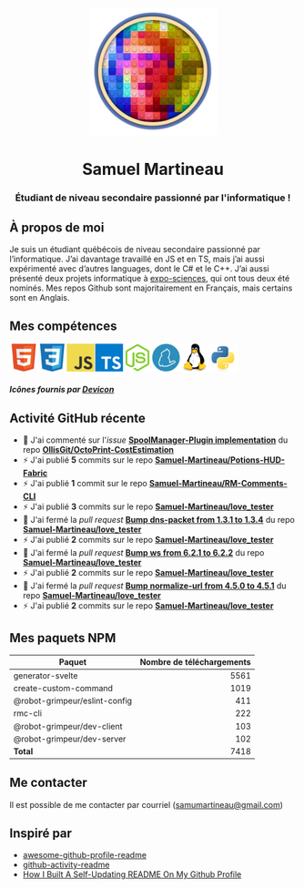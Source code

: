 <div align="middle">
  <img height="225" alt="avatar" src="https://raw.githubusercontent.com/Samuel-Martineau/Samuel-Martineau/master/avatar.png">
  <h1>Samuel Martineau</h1>
  <h3>Étudiant de niveau secondaire passionné par l'informatique !</h3>
</div>

## À propos de moi

Je suis un étudiant québécois de niveau secondaire passionné par l’informatique. J’ai davantage travaillé en JS et en TS, mais j’ai aussi expérimenté avec d’autres languages, dont le C# et le C++. J’ai aussi présenté deux projets informatique à [expo-sciences](https://technoscience.ca/programmes/expo-sciences/), qui ont tous deux été nominés. Mes repos Github sont majoritairement en Français, mais certains sont en Anglais.

## Mes compétences

<img alt="HTML5" src="https://raw.githubusercontent.com/devicons/devicon/master/icons/html5/html5-original.svg" width="50" title="HTML5" /><img alt="CSS3" src="https://raw.githubusercontent.com/devicons/devicon/master/icons/css3/css3-original.svg" width="50" title="CSS3" /><img alt="JavaScript" src="https://raw.githubusercontent.com/devicons/devicon/master/icons/javascript/javascript-original.svg" width="50" title="JavaScript" /><img alt="TypeScript" src="https://raw.githubusercontent.com/devicons/devicon/master/icons/typescript/typescript-original.svg" width="50" title="TypeScript" /><img alt="NodeJS" src="https://raw.githubusercontent.com/devicons/devicon/master/icons/nodejs/nodejs-original.svg" width="50" title="NodeJS" /><img alt="Yarn" src="https://raw.githubusercontent.com/devicons/devicon/master/icons/yarn/yarn-original.svg" width="50" title="Yarn" /><img alt="Linux" src="https://raw.githubusercontent.com/devicons/devicon/master/icons/linux/linux-original.svg" width="50" title="Linux" /><img alt="Python" src="https://raw.githubusercontent.com/devicons/devicon/master/icons/python/python-original.svg" width="50" title="Python" />

##### Icônes fournis par [Devicon](https://konpa.github.io/devicon/)

## Activité GitHub récente

- 💬 J&#x27;ai commenté sur l&#x27;_issue_ [**SpoolManager-Plugin implementation**](https://github.com/OllisGit/OctoPrint-CostEstimation/issues/14) du repo [**OllisGit/OctoPrint-CostEstimation**](https://github.com/OllisGit/OctoPrint-CostEstimation)
- ⚡ J&#x27;ai publié **5** commits sur le repo [**Samuel-Martineau/Potions-HUD-Fabric**](https://github.com/Samuel-Martineau/Potions-HUD-Fabric)
- ⚡ J&#x27;ai publié **1** commit sur le repo [**Samuel-Martineau/RM-Comments-CLI**](https://github.com/Samuel-Martineau/RM-Comments-CLI)
- ⚡ J&#x27;ai publié **3** commits sur le repo [**Samuel-Martineau/love_tester**](https://github.com/Samuel-Martineau/love_tester)
- 🚫 J&#x27;ai fermé la _pull request_ [**Bump dns-packet from 1.3.1 to 1.3.4**](https://github.com/Samuel-Martineau/love_tester/pull/27) du repo [**Samuel-Martineau/love_tester**](https://github.com/Samuel-Martineau/love_tester)
- ⚡ J&#x27;ai publié **2** commits sur le repo [**Samuel-Martineau/love_tester**](https://github.com/Samuel-Martineau/love_tester)
- 🚫 J&#x27;ai fermé la _pull request_ [**Bump ws from 6.2.1 to 6.2.2**](https://github.com/Samuel-Martineau/love_tester/pull/28) du repo [**Samuel-Martineau/love_tester**](https://github.com/Samuel-Martineau/love_tester)
- ⚡ J&#x27;ai publié **2** commits sur le repo [**Samuel-Martineau/love_tester**](https://github.com/Samuel-Martineau/love_tester)
- 🚫 J&#x27;ai fermé la _pull request_ [**Bump normalize-url from 4.5.0 to 4.5.1**](https://github.com/Samuel-Martineau/love_tester/pull/29) du repo [**Samuel-Martineau/love_tester**](https://github.com/Samuel-Martineau/love_tester)
- ⚡ J&#x27;ai publié **2** commits sur le repo [**Samuel-Martineau/love_tester**](https://github.com/Samuel-Martineau/love_tester)

## Mes paquets NPM

| Paquet                        | Nombre de téléchargements |
| ----------------------------- | ------------------------: |
| generator-svelte              |                      5561 |
| create-custom-command         |                      1019 |
| @robot-grimpeur/eslint-config |                       411 |
| rmc-cli                       |                       222 |
| @robot-grimpeur/dev-client    |                       103 |
| @robot-grimpeur/dev-server    |                       102 |
| **Total**                     |                      7418 |

## Me contacter

Il est possible de me contacter par courriel ([samumartineau@gmail.com](mailto:samumartineau@gmail.com))

## Inspiré par

- [awesome-github-profile-readme](https://github.com/abhisheknaiidu/awesome-github-profile-readme)
- [github-activity-readme](https://github.com/jamesgeorge007/github-activity-readme)
- [How I Built A Self-Updating README On My Github Profile](https://www.mokkapps.de/blog/how-i-built-a-self-updating-readme-on-my-git-hub-profile/)
